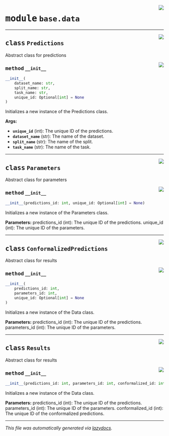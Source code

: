 <!-- markdownlint-disable -->

<a href="https://github.com/leoandeol/cods/blob/main/cods/base/data.py#L0"><img align="right" style="float:right;" src="https://img.shields.io/badge/-source-cccccc?style=flat-square"></a>

# <kbd>module</kbd> `base.data`






---

<a href="https://github.com/leoandeol/cods/blob/main/cods/base/data.py#L5"><img align="right" style="float:right;" src="https://img.shields.io/badge/-source-cccccc?style=flat-square"></a>

## <kbd>class</kbd> `Predictions`
Abstract class for predictions 

<a href="https://github.com/leoandeol/cods/blob/main/cods/base/data.py#L10"><img align="right" style="float:right;" src="https://img.shields.io/badge/-source-cccccc?style=flat-square"></a>

### <kbd>method</kbd> `__init__`

```python
__init__(
    dataset_name: str,
    split_name: str,
    task_name: str,
    unique_id: Optional[int] = None
)
```

Initializes a new instance of the Predictions class. 

**Args:**
 
 - <b>`unique_id`</b> (int):  The unique ID of the predictions. 
 - <b>`dataset_name`</b> (str):  The name of the dataset. 
 - <b>`split_name`</b> (str):  The name of the split. 
 - <b>`task_name`</b> (str):  The name of the task. 





---

<a href="https://github.com/leoandeol/cods/blob/main/cods/base/data.py#L33"><img align="right" style="float:right;" src="https://img.shields.io/badge/-source-cccccc?style=flat-square"></a>

## <kbd>class</kbd> `Parameters`
Abstract class for parameters 

<a href="https://github.com/leoandeol/cods/blob/main/cods/base/data.py#L36"><img align="right" style="float:right;" src="https://img.shields.io/badge/-source-cccccc?style=flat-square"></a>

### <kbd>method</kbd> `__init__`

```python
__init__(predictions_id: int, unique_id: Optional[int] = None)
```

Initializes a new instance of the Parameters class. 



**Parameters:**
 predictions_id (int): The unique ID of the predictions. unique_id (int): The unique ID of the parameters. 





---

<a href="https://github.com/leoandeol/cods/blob/main/cods/base/data.py#L50"><img align="right" style="float:right;" src="https://img.shields.io/badge/-source-cccccc?style=flat-square"></a>

## <kbd>class</kbd> `ConformalizedPredictions`
Abstract class for results 

<a href="https://github.com/leoandeol/cods/blob/main/cods/base/data.py#L53"><img align="right" style="float:right;" src="https://img.shields.io/badge/-source-cccccc?style=flat-square"></a>

### <kbd>method</kbd> `__init__`

```python
__init__(
    predictions_id: int,
    parameters_id: int,
    unique_id: Optional[int] = None
)
```

Initializes a new instance of the Data class. 



**Parameters:**
 predictions_id (int): The unique ID of the predictions. parameters_id (int): The unique ID of the parameters. 





---

<a href="https://github.com/leoandeol/cods/blob/main/cods/base/data.py#L73"><img align="right" style="float:right;" src="https://img.shields.io/badge/-source-cccccc?style=flat-square"></a>

## <kbd>class</kbd> `Results`
Abstract class for results 

<a href="https://github.com/leoandeol/cods/blob/main/cods/base/data.py#L76"><img align="right" style="float:right;" src="https://img.shields.io/badge/-source-cccccc?style=flat-square"></a>

### <kbd>method</kbd> `__init__`

```python
__init__(predictions_id: int, parameters_id: int, conformalized_id: int)
```

Initializes a new instance of the Data class. 



**Parameters:**
 predictions_id (int): The unique ID of the predictions. parameters_id (int): The unique ID of the parameters. conformalized_id (int): The unique ID of the conformalized predictions. 







---

_This file was automatically generated via [lazydocs](https://github.com/ml-tooling/lazydocs)._
